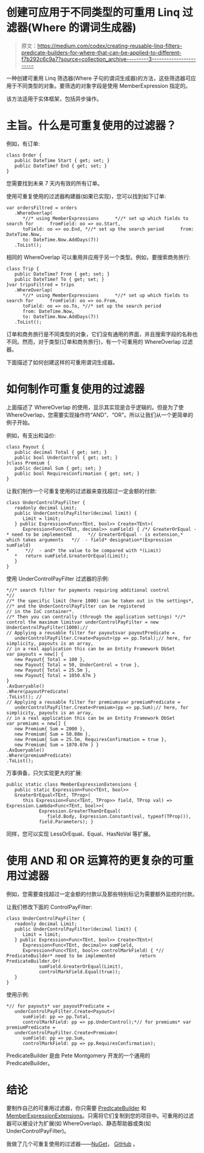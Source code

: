 # 创建可应用于不同类型的可重用 Linq 过滤器(Where 的谓词生成器)

> 原文：<https://medium.com/codex/creating-reusable-linq-filters-predicate-builders-for-where-that-can-be-applied-to-different-f7b292c6c9a7?source=collection_archive---------3----------------------->

一种创建可重用 Linq 筛选器(Where 子句的谓词生成器)的方法，这些筛选器可应用于不同类型的对象。要筛选的对象字段是使用 MemberExpression 指定的。

该方法适用于实体框架，包括异步操作。

# 主旨。什么是可重复使用的过滤器？

例如，有订单:

```
class Order {
   public DateTime Start { get; set; }
   public DateTime? End { get; set; }
}
```

您需要找到未来 7 天内有效的所有订单。

使用可重复使用的过滤器构建器(如果已实现)，您可以找到如下订单:

```
var ordersFiltred = orders
   .WhereOverlap(
      *//* using MemberExpressions      *//* set up which fields to search for      fromField: oo => oo.Start,
      toField: oo => oo.End, *//* set up the search period      from: DateTime.Now,
      to: DateTime.Now.AddDays(7))
   .ToList();
```

相同的 WhereOverlap 可以重用并应用于另一个类型。例如，要搜索商务旅行:

```
class Trip {
   public DateTime? From { get; set; }
   public DateTime? To { get; set; }
}var tripsFiltred = trips
   .WhereOverlap(
      *//* using MemberExpressions      *//* set up which fields to search for      fromField: oo => oo.From,
      toField: oo => oo.To, *//* set up the search period
      from: DateTime.Now,
      to: DateTime.Now.AddDays(7))
   .ToList();
```

订单和商务旅行是不同类型的对象，它们没有通用的界面，并且搜索字段的名称也不同。然而，对于类型(订单和商务旅行)，有一个可重用的 WhereOverlap 过滤器。

下面描述了如何创建这样的可重用谓词生成器。

# 如何制作可重复使用的过滤器

上面描述了 WhereOverlap 的使用，显示其实现是合乎逻辑的。但是为了使 WhereOverlap，您需要实现操作符“AND”、“OR”。所以让我们从一个更简单的例子开始。

例如，有支出和溢价:

```
class Payout {
   public decimal Total { get; set; }
   public bool UnderControl { get; set; }
}class Premium {
   public decimal Sum { get; set; }
   public bool RequiresConfirmation { get; set; }
}
```

让我们制作一个可重复使用的过滤器来查找超过一定金额的付款:

```
class UnderControlPayFilter {
   readonly decimal Limit;
   public UnderControlPayFilter(decimal limit) {
      Limit = limit;
   } public Expression<Func<TEnt, bool>> Create<TEnt>(
      Expression<Func<TEnt, decimal>> sumField) { /*/ GreaterOrEqual -* need to be implemented      *// GreaterOrEqual - is extension,* which takes arguments   *//  - field* designation*(Expression sumField)
*      *//  - and* the value to be compared with *(Limit)
   *   return sumField.GreaterOrEqual(Limit);
   }
}
```

使用 UnderControlPayFilter 过滤器的示例:

```
*//* search filter for payments requiring additional control
*//
//* the specific limit (here 1000) can be taken out in the settings*,
//* and the UnderControlPayFilter can be registered
// in the IoC container*.
//* Then you can centrally (through the application settings) *//* control the maximum limitvar underControlPayFilter = new UnderControlPayFilter(1000);//
// Applying a reusable filter for payoutsvar payoutPredicate =
   underControlPayFilter.Create<Payout>(pp => pp.Total);// here, for simplicity, payouts is an array,
// in a real application this can be an Entity Framework DbSet
var payouts = new[] {
   new Payout{ Total = 100 },
   new Payout{ Total = 50, UnderControl = true },
   new Payout{ Total = 25.5m },
   new Payout{ Total = 1050.67m }
}
.AsQueryable()
.Where(payoutPredicate)
.ToList(); //
// Applying a reusable filter for premiumsvar premiumPredicate =
   underControlPayFilter.Create<Premium>(pp => pp.Sum);// here, for simplicity, payouts is an array,
// in a real application this can be an Entity Framework DbSet
var premiums = new[] {
   new Premium{ Sum = 2000 },
   new Premium{ Sum = 50.08m },
   new Premium{ Sum = 25.5m, RequiresConfirmation = true },
   new Premium{ Sum = 1070.07m } }
.AsQueryable()
.Where(premiumPredicate)
.ToList();
```

万事俱备，只欠实现更大的扩展:

```
public static class MemberExpressionExtensions {
   public static Expression<Func<TEnt, bool>>
   GreaterOrEqual<TEnt, TProp>(
      this Expression<Func<TEnt, TProp>> field, TProp val) => Expression.Lambda<Func<TEnt, bool>>(
            Expression.GreaterThanOrEqual(
               field.Body, Expression.Constant(val, typeof(TProp))),
            field.Parameters); }
```

同样，您可以实现 LessOrEqual、Equal、HasNoVal 等扩展。

# 使用 AND 和 OR 运算符的更复杂的可重用过滤器

例如，您需要查找超过一定金额的付款以及那些特别标记为需要额外监控的付款。

让我们修改下面的 ControlPayFilter:

```
class UnderControlPayFilter {
   readonly decimal Limit;
   public UnderControlPayFilter(decimal limit) {
      Limit = limit;  
   } public Expression<Func<TEnt, bool>> Create<TEnt>(
      Expression<Func<TEnt, decimal>> sumField,
      Expression<Func<TEnt, bool>> controlMarkField) { *// PredicateBuilder* need to be implemented         return PredicateBuilder.Or(
            sumField.GreaterOrEqual(Limit),
            controlMarkField.Equal(true));
   }
}
```

使用示例:

```
*// for payouts* var payoutPredicate =
   underControlPayFilter.Create<Payout>(
      sumField: pp => pp.Total,
      controlMarkField: pp => pp.UnderControl);*// for premiums* var premiumPredicate =
   underControlPayFilter.Create<Premium>(
      sumField: pp => pp.Sum,
      controlMarkField: pp => pp.RequiresConfirmation);
```

PredicateBuilder 是由 Pete Montgomery 开发的一个通用的 PredicateBuilder。

# 结论

要制作自己的可重用过滤器，你只需要 [PredicateBuilder](https://petemontgomery.wordpress.com/2011/02/10/a-universal-predicatebuilder/) 和[MemberExpressionExtensions](https://github.com/AlexeyBoiko/LinqExpr/blob/main/LinqExpr/MemberExpressionExtensions.cs)。只需将它们复制到您的项目中。可重用的过滤器可以被设计为扩展(如 WhereOverlap)、静态帮助器或类(如 UnderControlPayFilter)。

我做了几个可重复使用的过滤器——[NuGet](https://www.nuget.org/packages/LinqExpr/)， [GitHub](https://github.com/AlexeyBoiko/LinqExpr) 。